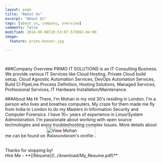 ```yaml
---
layout: page
title: "About Us"
excerpt: "About Us"
tags: [about us, company, overview]
comments: false
modified: 2014-08-08T20:53:07.573882-04:00
image:
  feature: primo-banner.jpg

---
```

<br>

###Company Overview
PRIMO IT SOLUTIONS is an IT Consulting Business. We provide various IT Services like Cloud Hosting, Private Cloud build setup, Cloud Agnostic Automation Services, DevOps Automation Services, Build CI PipeLine Process Definition, Hosting Solutions, Managed Services, Professional Services, IT Hardware Installation/Maintenance.
<br>

###About Me
Hi There, I'm Mohan in my mid 30's residing in London. I'm a person who lives and breathes computers. My craze for them made me fly from India to London to do my Masters in Information Security and Computer Forensics. I have 10+ years of experience in Linux/System Administration. I'm passionate about working with open source technologies and enjoy troubleshooting complex Issues. More details about me can be found on <a href="http://uk.linkedin.com/in/mohanb"> <img src="https://static.licdn.com/scds/common/u/img/webpromo/btn_myprofile_160x33.png" width="160" height="33" border="0" alt="View Mohan Balasundaram's profile on LinkedIn"></a>. <br />


<br>
Thanks for stopping by!

<br />
Hire Me - **[[Resume]](../download/My_Resume.pdf)**

